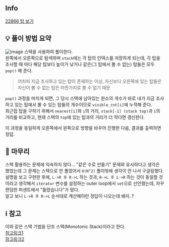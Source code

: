 ## Info
[22866 탑 보기](https://www.acmicpc.net/problem/22866)

## 💡 풀이 방법 요약
![image](https://user-images.githubusercontent.com/31981462/230622400-4c869a23-1d5e-4bd0-83ff-ef6fa59215b5.png)
스택을 사용하여 풀이한다.  
왼쪽에서 오른쪽으로 탐색하며 `stack`에는 각 탑의 인덱스를 저장하게 되는데, 각 탑을 조사할 때 마다 해당 탑보다 높이가 낮거나 같은(그 탑에서 볼 수 없는) 탑들은 모두 `pop()` 해 준다.  
> 어차피 지금 조사하고 있는 탑이 존재하는 이상, 자신보다 오른쪽에 있는 탑들은 자신이 볼 수 없는 탑은 마찬가지로 볼 수 없기 때문  
  
`pop()` 과정을 마치게 되면, 그 당시 스택에 남아있는 원소의 개수가 바로 내가 지금 조사하고 있는 탑에서 볼 수 있는 탑들의 개수이므로 `visible_cnt[i]`에 누적해 준다.  
최근접 탑을 구하기 위해서 `nearest[i]`와 `i`의 거리, `stack[-1] (stack top)`과 `i`의 거리를 비교하고, 현재 스택의 `top`에 있는 탑과의 거리가 더 작다면 갱신한다.  
  
이 과정을 동일하게 오른쪽에서 왼쪽으로 방향을 바꾸어 진행한 다음, 결과를 출력하면 정답.


## 🙂 마무리
스택 활용하는 문제에 익숙하지 않다... "같은 수로 만들기" 문제와 유사하다고 생각은 했었는데 그 문제는 스택으로 안 풀었어서 `O(N^2)` 풀이밖에 생각이 안 나서 구글링했다.  
설명을 보고 구현한 후에, `L->R 후 R->L` 하는 것과, `R->L 후 L->R` 하는 것이 동일할 것이라고 생각해서 `iterator` 변수를 설정하는 outer loop에서 `set`으로 선언했는데, 자꾸 랜덤한 퍼센트에서 "틀렸습니다"가 떴다.  
알고 보니 `L->R 후 R->L` 순서대로 계산해야만 정답이 나오는데 왜지..?


## ℹ️ 참고
이와 같은 스택 기법을 단조 스택(Monotonic Stack)이라고 한다.  
[참고링크1](https://velog.io/@ung7497/Monotone-Stack)  
[참고링크2](https://justicehui.github.io/medium-algorithm/2019/01/01/monotoneStack)
